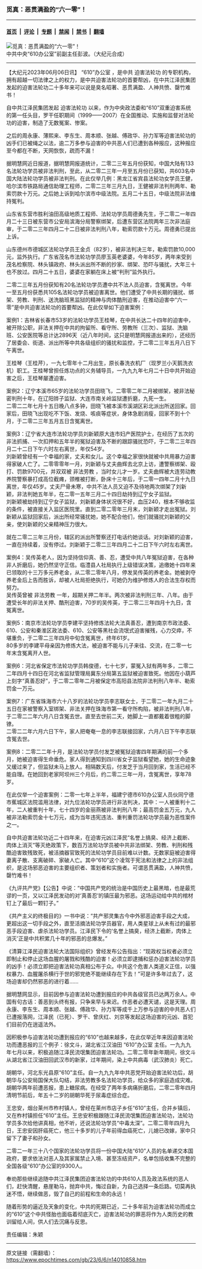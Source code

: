 ### 觅真：恶贯满盈的“六一零”！

---

#### [首页](../../../..?n14010858) &nbsp;|&nbsp; [评论](../../../../../epoch-comment?n14010858) &nbsp;|&nbsp; [专题](../../../../../epoch-special?n14010858) &nbsp;|&nbsp; [禁闻](../../../../../epoch-news?n14010858) &nbsp;|&nbsp; [禁书](../../../../../books?n14010858) &nbsp;|&nbsp; [翻墙](https://github.com/gfw-breaker/nogfw/blob/master/README.md?n14010858)


<div><img alt="觅真：恶贯满盈的“六一零”！" class="attachment-djy_600_400 size-djy_600_400 wp-post-image" src="https://i.epochtimes.com/assets/uploads/2023/06/id14010863-3314-3-.jpeg"/>
<div class="caption">
 中共中央“610办公室”前副主任彭波。（大纪元合成）
</div></div><hr/><div class="post_content" id="artbody" itemprop="articleBody">
 <!-- article content begin -->
 <p>
  【大纪元2023年06月06日讯】
  <ok href="https://www.epochtimes.com/gb/tag/%E2%80%9C610%E2%80%9D%E5%8A%9E%E5%85%AC%E5%AE%A4.html">
   “610”办公室
  </ok>
  ，是中共
  <ok href="https://www.epochtimes.com/gb/tag/%E8%BF%AB%E5%AE%B3%E6%B3%95%E8%BD%AE%E5%8A%9F.html">
   迫害法轮功
  </ok>
  的专职机构，拥有超越一切法律之上的权力，是中共迫害法轮功的首要帮凶，在中共江泽民集团发起的迫害法轮功二十多年来可以说是臭名昭著、恶贯满盈、人神共愤、罄竹难书！
 </p>
 <p>
  自中共江泽民集团发起
  <ok href="https://www.epochtimes.com/gb/tag/%E8%BF%AB%E5%AE%B3%E6%B3%95%E8%BD%AE%E5%8A%9F.html">
   迫害法轮功
  </ok>
  以来，作为中央政法委和“610”双重迫害系统的第一任头目，罗干任职期间（1999——2007）在全国推动、实施和监督对法轮功的迫害，制造了无数冤案、惨案。
 </p>
 <p>
  之后的周永康、薄熙来、李东生、周本顺、张越、傅政华、孙力军等迫害法轮功的凶手们已被绳之以法，逾二万多参与迫害的中共恶人们已遭到各种报应，这种报应至今都在不断，天网恢恢，疏而不漏！
 </p>
 <p>
  据明慧网近日报道，据明慧网报道统计，二零二三年五月份获知，中国大陆有133名法轮功学员被非法判刑，至此，从二零二三年一月至五月份已获知，共603名中国大陆法轮功学员被非法判刑。在此仅举几例：黑龙江省宾县法轮功女学员王健，哈尔滨市铁路局通信助理工程师，二零二三年三月九日，王健被非法判刑两年、勒索罚款十万元。之后她上诉到哈尔滨市中级法院。五月二十五日，中级法院非法维持冤判。
 </p>
 <p>
  山东省东营市胜利油田高级地质工程师、法轮功学员周德勇先生，于二零二一年四月二十三日被东营市公安局滨海分局警察绑架，后遭东营区法院两年三次非法庭审，于二零二三年四月二十二日被非法判刑八年，勒索罚款十万元。周德勇已提出上诉。
 </p>
 <p>
  山东德州市德城区法轮功学员王金贞（82岁），被非法判决三年，勒索罚款10,000元，监外执行。广东省茂名市法轮功学员廖玉英老婆婆，今年85岁，两年来受到茂名检察院、林头镇政府、林头派出所不断的抄家、绑架、恐吓与骚扰，大年三十也不放过。四月二十五日，婆婆在家躺在床上被“判刑”监外执行。
 </p>
 <p>
  二零二三年五月份获知有20名法轮功学员遭中共不法人员迫害，含冤离世。今年一至五月份获悉共105名法轮功学员被迫害离世。他们遭受了中共长期的骚扰、绑架、劳教、判刑、送洗脑班黑监狱的精神与肉体酷刑迫害，在推动迫害中“六一零”是中共迫害法轮功的首要帮凶。在此仅举如下迫害案例：
 </p>
 <p>
  案例1：吉林省长春市53岁的法轮功学员王桂琴，在中共长达二十四年的迫害中，被开除公职，非法关押在中共的拘留所、看守所、劳教所（三次）、监狱、洗脑班、公安医院等总计达2896天（近八年时间，这只是明慧网报道出来的），还经历了居委会、街道、派出所等中共各级组织的骚扰和监控，于二零二三年五月八日下午离世。
 </p>
 <p>
  王桂琴（王桂芹），一九七零年十二月出生，原长春洗衣机厂（现罗兰小天鹅洗衣机）职工。王桂琴曾担任炼功点的义务辅导员，一九九九年七月二十日中共开始迫害之后，王桂琴屡遭迫害。
 </p>
 <p>
  案例2：辽宁本溪市65岁的法轮功学员田晓飞，二零零二年二月被绑架，被非法秘密判刑十年，在辽阳铧子监狱、大连市南关岭监狱遭折磨，九死一生。
  <br/>
  二零二二年七月十五日晚八点多钟，田晓飞被本溪市溪湖区彩北派出所送回家。回家后，田晓飞出现吃不下饭、发烧、咳痰等症状，身体急剧消瘦，回家不到十个月，于二零二三年五月五日含冤离世。
 </p>
 <p>
  案例3：辽宁省大连市法轮功学员刘新颖原大连市妇产医院护士，在经历了五次的非法抓捕、一次扣押和五年半的冤狱迫害及不断的跟踪骚扰恐吓，于二零二三年四月二十二日下午六时左右离世，年仅54岁。
  <br/>
  刘新颖曾经有一个幸福的家，丈夫和女儿。这个幸福之家很快就被中共用暴力迫害得家破人亡了。二零零零年一月，刘新颖与丈夫曲辉去北京上访，遭警察绑架、殴打、罚款9700元，并双双被
  <ok href="https://www.epochtimes.com/gb/tag/%E9%9D%9E%E6%B3%95%E5%8A%B3%E6%95%99.html">
   非法劳教
  </ok>
  ，当时女儿才一岁。丈夫曲辉被大连劳动教养院警察暴打成高位截瘫，颈椎被打断，卧床十三年后，于二零一四年二月十九日离世，年仅45岁。丈夫尸骨未寒，中共不法人员又迫不及待地两次绑架了刘新颖，非法判她五年半，在二零一五年三月二十四日劫持到辽宁女子监狱。
  <br/>
  刘新颖被劫持到辽宁女子监狱，刘新颖身体状况很不好，血压240，根本不够收监的条件，被直接关入监区医院里。直到二零二零年三月末，刘新颖才走出冤狱。刘新颖从监狱回家后，派出所经常骚扰她，她不配合他们，他们就骚扰刘新颖的父亲，使刘新颖的父亲精神压力很大。
 </p>
 <p>
  就在二零二三年三月份，辖区的派出所警察还打电话约她谈话。对刘新颖的迫害，一直在持续着，没有停过。刘新颖于二零二三年四月二十二日下午六时左右离世。
 </p>
 <p>
  案例4：吴传英老人，因为坚持信仰真、善、忍，遭受中共八年冤狱迫害，在各种非人折磨后，她仍然坚守正信。临澧县人社局执行上级错误决策，追缴她十四年来已领取的十三万多元养老金，从二零二零年八月，停发吴传英的养老金。她被剥夺养老金后上告而胜诉，却被人社局拒绝执行，可她仍为维护修炼人的合法生存权而努力。
  <br/>
  吴传英曾被
  <ok href="https://www.epochtimes.com/gb/tag/%E9%9D%9E%E6%B3%95%E5%8A%B3%E6%95%99.html">
   非法劳教
  </ok>
  一年，超期关押二年半。两次被非法判刑三年、八年。由于遭受长年的非法关押、酷刑迫害，70岁的吴传英，于二零二三年四月十九日，含冤离世。
 </p>
 <p>
  案例5：南京市法轮功学员李建平坚持修炼法轮大法真善忍，遭到南京市政法委、610、公安和秦淮区政法委、610、公安等黑社会流氓式迫害摧残，心力交瘁，不堪重负，于二零二三年四月中旬含冤离世，终年61岁。
  <br/>
  80多岁的李建平母亲因为修炼大法，被迫害不能与儿子来往、交流，在二零一七年末含冤离开人世。
 </p>
 <p>
  案例6：河北省保定市法轮功学员韩俊德，七十七岁，蒙冤入狱有两年多，二零二二年四月十四日在河北省监狱管理局冀东分局第五监狱被迫害致死。他因在小葫芦上刻字“真善忍好”，于二零二零年二月被保定市高阳县法院非法判刑八年半、勒索罚金一万元。
 </p>
 <p>
  案例7：广东省珠海市六十八岁的法轮功学员李志联女士，于二零二一年九月二十五日在家被警察入室绑架、非法关押在珠海市第一看守所构陷，被非法判刑八年，于二零二二年六月八日含冤去世。直至去世前二天，她脚上一直都戴着很粗的脚镣。
  <br/>
  二零二二年六月六日下午，家人把奄奄一息的李志联接回家，六月八日下午李志联含冤去世。
 </p>
 <p>
  案例8：二零二二年十月，是法轮功学员付发芝被冤狱迫害四年期满的前一个多月，她被迫害得生命垂危。家人得到通知到四川省女子监狱看望她，她的生命迹象又缓过来了，但监狱未马上放人。相隔数天后，付发芝于当月回到家，生活已经不能自理。在她回到老家阿坝州三个月后，约二零二三年一月，含冤离世，享年78岁。
 </p>
 <p>
  在此仅举一个迫害案例：二零一七年上半年，福建宁德市610办公室人员伙同宁德市蕉城区法院滥用法律，对九位法轮功学员进行非法判决，其中：一人被重判十二年，二人被重判十年，七十四岁的金丽燕被非法判刑八年；最高罚金五万元，九人被非法勒索罚金十七万元，成为当年违宪违法、重判重罚法轮功学员最为恶性案件之一。
 </p>
 <p>
  自中共迫害法轮功近二十四年来，在迫害元凶江泽民“名誉上搞臭、经济上截断、肉体上消灭”等灭绝政策下，数百万法轮功学员被中共非法绑架、劳教、判刑和残酷迫害致残致死，被活摘器官致死的法轮功学员目前难以计数。无数家庭被迫害得妻离子散、支离破碎、家破人亡。其中“610”这个凌驾于宪法和法律之上的非法组织，是这场邪恶迫害的主要组织者、策划者和实施者。可谓恶贯满盈，人神共愤，罄竹难书！
 </p>
 <p>
  《九评共产党》【公告】中说：“中国共产党的统治是中国历史上最黑暗，也是最荒谬的一页，又以江泽民发动的对‘真善忍’的镇压最为邪恶。这场运动给中共的棺材钉上了最后一颗钉子。”
 </p>
 <p>
  《共产主义的终极目的》一书中说：“共产邪灵集古今中外邪恶迫害手段之大成，更超出这一切手段之外，直至活摘法轮功学员器官，用人类星球上从未有过的最邪恶手段迫害、虐杀法轮功学员。江泽民下令的‘名誉上搞臭，经济上截断，肉体上消灭’正是中共积累几十年的邪恶的总爆发。”
 </p>
 <p>
  《清算江泽民迫害法轮大法国际组织》曾经发布公告指出：“现政权当权者必须立即制止和停止这场血腥的屠戮和残酷的迫害！必须立即逮捕和惩办迫害法轮功学员的凶手！必须立即把迫害法轮功真相公布于众。中共这个危害人类道义正信，以强权暴力、血腥屠杀横行于世的邪党绝不能继续存在下去！”可是许多年过去了，这场迫害却仍然邪恶的进行着……
 </p>
 <p>
  据明慧网显示，目前因参与迫害法轮功遭到报应的中共各级官员已达两万余人。中国有句古话：善恶到头终有报，只争来早与来迟。作恶者必遭天谴，这是天理。周永康、李东生、周本顺、张越、傅政华、孙力军等成千上万参与迫害的中共恶人们已遭报落网，江泽民（已死）、罗干、曾庆红、刘京等发起这场迫害的元凶、首犯们目前仍在逍遥法外。
 </p>
 <p>
  因积极参与迫害法轮功遭到报应的“610”也越来越多，在此仅举近年来因迫害法轮功而遭恶报的三个例子：徐文斗，湖北省江汉油田
  <ok href="https://www.epochtimes.com/gb/tag/%E2%80%9C610%E2%80%9D%E5%8A%9E%E5%85%AC%E5%AE%A4.html">
   “610”办公室
  </ok>
  主任。一九九九年七月以来，积极追随江泽民流氓集团迫害法轮功。二零二零年新年期间，徐文斗从湖北省江汉油田回武汉市的新家，过年期间，染上中共病毒（武汉肺炎）死亡。
 </p>
 <p>
  胡朝华，河北东光县原“610”主任。自一九九九年中共恶党开始迫害法轮功后，胡朝华与公安局国保大队勾结，非法劳教多名法轮功学员，给众多的家庭造成灾难。胡朝华两年前遭恶报，患上糖尿病。在经受了两年多病痛折磨后，二零二零年四月清明节前后，年五十二岁的胡朝华死于尿毒症综合症。
 </p>
 <p>
  王忠安，烟台莱州市柞村镇人，曾经在莱州市店子乡任“610”主任，合并乡镇后，又在柞村镇担任“610”主任。王忠安积极跟随江泽民流氓集团迫害法轮功，法轮功学员多次给他讲真相，他不听，还说法轮功学员“中毒太深”。二零二零年四月九日，王忠安因肝癌死亡，他三十多岁的儿子年前得血癌死亡，儿媳已改嫁，家中只留下了妻子和孙女。
 </p>
 <p>
  二零二一年三十八个国家的法轮功学员将一份中国大陆“610”人员的名单递交本国政府，要求依法对恶人及其家属禁止入境、甚至冻结资产，名单包括收集不完整的全国各级“610”办公室的9300人。
 </p>
 <p>
  奉劝那些继续追随中共江泽民集团迫害法轮功的中共610人员及政法系统的恶人们，赶快清醒，悬崖勒马，抛弃中共，悔过自新，为自己选择一条后路。切莫再执迷不悟，继续做恶，毁了自己的前程和生命的永远！
 </p>
 <p>
  随着形势的逼近及天象的变化，中共的死期已近，二十多年前为迫害法轮功而成立的“610”这个中共怪胎也面临着彻底灭亡，迫害法轮功的罪恶将作为人类历史的教训留给人间，供人们去沉痛与反思。
 </p>
 <p>
  责任编辑：朱颖
 </p>
 <!-- article content end -->
 <div id="below_article_ad">
 </div>
</div>


---

原文链接（需翻墙）：https://www.epochtimes.com/gb/23/6/6/n14010858.htm